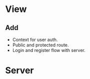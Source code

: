 # View

## Add

- Context for user auth.
- Public and protected route.
- Login and register flow with server.

# Server
